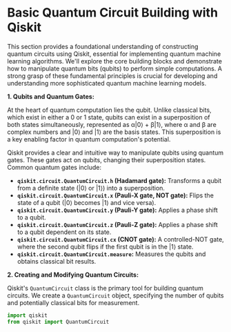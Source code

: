 # Basic Quantum Circuit Building with Qiskit

This section provides a foundational understanding of constructing quantum circuits using Qiskit, essential for implementing quantum machine learning algorithms.  We'll explore the core building blocks and demonstrate how to manipulate quantum bits (qubits) to perform simple computations.  A strong grasp of these fundamental principles is crucial for developing and understanding more sophisticated quantum machine learning models.

**1. Qubits and Quantum Gates:**

At the heart of quantum computation lies the qubit. Unlike classical bits, which exist in either a 0 or 1 state, qubits can exist in a superposition of both states simultaneously, represented as  α|0⟩ + β|1⟩, where α and β are complex numbers and |0⟩ and |1⟩ are the basis states.  This superposition is a key enabling factor in quantum computation's potential.

Qiskit provides a clear and intuitive way to manipulate qubits using quantum gates. These gates act on qubits, changing their superposition states.  Common quantum gates include:

* **`qiskit.circuit.QuantumCircuit.h` (Hadamard gate):**  Transforms a qubit from a definite state (|0⟩ or |1⟩) into a superposition.
* **`qiskit.circuit.QuantumCircuit.x` (Pauli-X gate, NOT gate):** Flips the state of a qubit (|0⟩ becomes |1⟩ and vice versa).
* **`qiskit.circuit.QuantumCircuit.y` (Pauli-Y gate):**  Applies a phase shift to a qubit.
* **`qiskit.circuit.QuantumCircuit.z` (Pauli-Z gate):**  Applies a phase shift to a qubit dependent on its state.
* **`qiskit.circuit.QuantumCircuit.cx` (CNOT gate):**  A controlled-NOT gate, where the second qubit flips if the first qubit is in the |1⟩ state.
* **`qiskit.circuit.QuantumCircuit.measure`:**  Measures the qubits and obtains classical bit results.


**2. Creating and Modifying Quantum Circuits:**

Qiskit's `QuantumCircuit` class is the primary tool for building quantum circuits.  We create a `QuantumCircuit` object, specifying the number of qubits and potentially classical bits for measurement.

```python
import qiskit
from qiskit import QuantumCircuit
